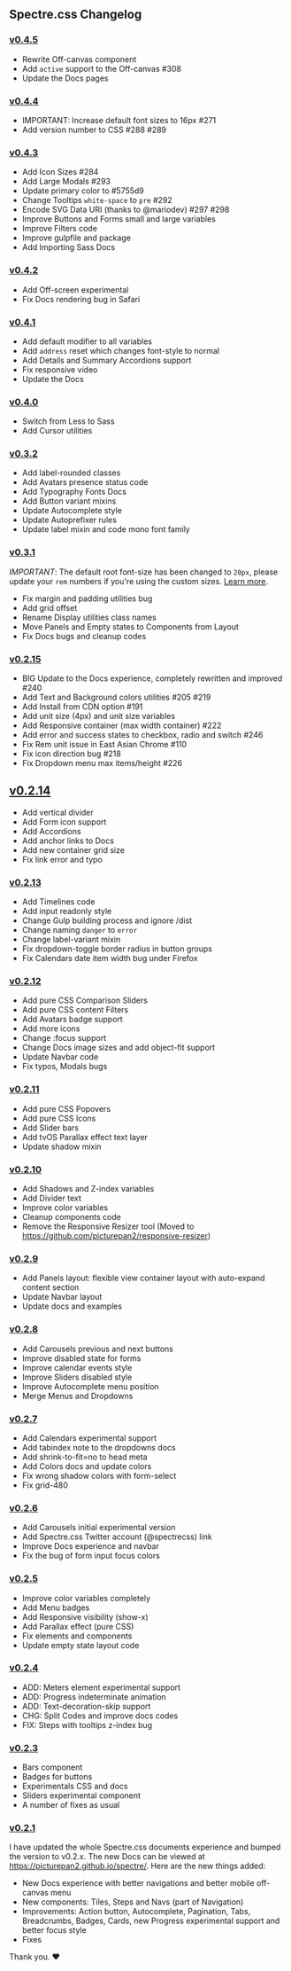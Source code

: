 ## Spectre.css Changelog

### [v0.4.5](https://github.com/picturepan2/spectre/releases/tag/v0.4.5)

- Rewrite Off-canvas component
- Add `active` support to the Off-canvas #308
- Update the Docs pages

### [v0.4.4](https://github.com/picturepan2/spectre/releases/tag/v0.4.4)

- IMPORTANT: Increase default font sizes to 16px #271
- Add version number to CSS #288 #289

### [v0.4.3](https://github.com/picturepan2/spectre/releases/tag/v0.4.3)

- Add Icon Sizes #284
- Add Large Modals #293
- Update primary color to #5755d9
- Change Tooltips `white-space` to `pre` #292
- Encode SVG Data URI (thanks to @mariodev) #297 #298
- Improve Buttons and Forms small and large variables
- Improve Filters code
- Improve gulpfile and package
- Add Importing Sass Docs

### [v0.4.2](https://github.com/picturepan2/spectre/releases/tag/v0.4.2)

- Add Off-screen experimental
- Fix Docs rendering bug in Safari


### [v0.4.1](https://github.com/picturepan2/spectre/releases/tag/v0.4.1)

- Add default modifier to all variables 
- Add `address` reset which changes font-style to normal
- Add Details and Summary Accordions support
- Fix responsive video
- Update the Docs

### [v0.4.0](https://github.com/picturepan2/spectre/releases/tag/v0.4.0)

- Switch from Less to Sass
- Add Cursor utilities

### [v0.3.2](https://github.com/picturepan2/spectre/releases/tag/v0.3.2)

- Add label-rounded classes
- Add Avatars presence status code
- Add Typography Fonts Docs
- Add Button variant mixins
- Update Autocomplete style
- Update Autoprefixer rules
- Update label mixin and code mono font family

### [v0.3.1](https://github.com/picturepan2/spectre/releases/tag/v0.3.1)

*IMPORTANT*: The default root font-size has been changed to `20px`, please update your `rem` numbers if you're using the custom sizes. [Learn more](https://picturepan2.github.io/spectre/getting-started.html#variables-sizes).

- Fix margin and padding utilities bug
- Add grid offset
- Rename Display utilities class names
- Move Panels and Empty states to Components from Layout
- Fix Docs bugs and cleanup codes

### [v0.2.15](https://github.com/picturepan2/spectre/releases/tag/v0.2.15)

- BIG Update to the Docs experience, completely rewritten and improved #240 
- Add Text and Background colors utilities #205 #219 
- Add Install from CDN option #191 
- Add unit size (4px) and unit size variables
- Add Responsive container (max width container) #222
- Add error and success states to checkbox, radio and switch #246 
- Fix Rem unit issue in East Asian Chrome #110 
- Fix icon direction bug #218
- Fix Dropdown menu max items/height #226 

## [v0.2.14](https://github.com/picturepan2/spectre/releases/tag/v0.2.14)

- Add vertical divider
- Add Form icon support
- Add Accordions
- Add anchor links to Docs
- Add new container grid size
- Fix link error and typo

### [v0.2.13](https://github.com/picturepan2/spectre/releases/tag/v0.2.13)

- Add Timelines code
- Add input readonly style
- Change Gulp building process and ignore /dist
- Change naming `danger` to `error`
- Change label-variant mixin
- Fix dropdown-toggle border radius in button groups
- Fix Calendars date item width bug under Firefox

### [v0.2.12](https://github.com/picturepan2/spectre/releases/tag/v0.2.12)

- Add pure CSS Comparison Sliders
- Add pure CSS content Filters
- Add Avatars badge support
- Add more icons
- Change :focus support
- Change Docs image sizes and add object-fit support
- Update Navbar code
- Fix typos, Modals bugs

### [v0.2.11](https://github.com/picturepan2/spectre/releases/tag/v0.2.11)

- Add pure CSS Popovers
- Add pure CSS Icons 
- Add Slider bars
- Add tvOS Parallax effect text layer
- Update shadow mixin

### [v0.2.10](https://github.com/picturepan2/spectre/releases/tag/v0.2.10)

- Add Shadows and Z-index variables
- Add Divider text
- Improve color variables
- Cleanup components code
- Remove the Responsive Resizer tool (Moved to https://github.com/picturepan2/responsive-resizer)

### [v0.2.9](https://github.com/picturepan2/spectre/releases/tag/v0.2.9)

- Add Panels layout: flexible view container layout with auto-expand content section
- Update Navbar layout
- Update docs and examples

### [v0.2.8](https://github.com/picturepan2/spectre/releases/tag/v0.2.8)

- Add Carousels previous and next buttons
- Improve disabled state for forms
- Improve calendar events style
- Improve Sliders disabled style
- Improve Autocomplete menu position
- Merge Menus and Dropdowns

### [v0.2.7](https://github.com/picturepan2/spectre/releases/tag/v0.2.7)

- Add Calendars experimental support
- Add tabindex note to the dropdowns docs
- Add shrink-to-fit=no to head meta
- Add Colors docs and update colors
- Fix wrong shadow colors with form-select
- Fix grid-480

### [v0.2.6](https://github.com/picturepan2/spectre/releases/tag/v0.2.6)

- Add Carousels initial experimental version
- Add Spectre.css Twitter account (@spectrecss) link
- Improve Docs experience and navbar
- Fix the bug of form input focus colors

### [v0.2.5](https://github.com/picturepan2/spectre/releases/tag/v0.2.5)

- Improve color variables completely
- Add Menu badges
- Add Responsive visibility (show-x)
- Add Parallax effect (pure CSS)
- Fix elements and components
- Update empty state layout code

### [v0.2.4](https://github.com/picturepan2/spectre/releases/tag/v0.2.4)

- ADD: Meters element experimental support
- ADD: Progress indeterminate animation
- ADD: Text-decoration-skip support
- CHG: Split Codes and improve docs codes
- FIX: Steps with tooltips z-index bug

### [v0.2.3](https://github.com/picturepan2/spectre/releases/tag/v0.2.3)

- Bars component
- Badges for buttons
- Experimentals CSS and docs
- Sliders experimental component
- A number of fixes as usual

### [v0.2.1](https://github.com/picturepan2/spectre/releases/tag/v0.2.1)

I have updated the whole Spectre.css documents experience and bumped the version to v0.2.x. The new Docs can be viewed at https://picturepan2.github.io/spectre/. Here are the new things added:
- New Docs experience with better navigations and better mobile off-canvas menu
- New components: Tiles, Steps and Navs (part of Navigation)
- Improvements: Action button, Autocomplete, Pagination, Tabs, Breadcrumbs, Badges, Cards,  new Progress experimental support and better focus style
- Fixes

Thank you. ♥